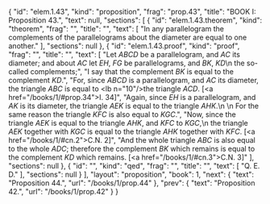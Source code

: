 {
  "id": "elem.1.43",
  "kind": "proposition",
  "frag": "prop.43",
  "title": "BOOK I: Proposition 43.",
  "text": null,
  "sections": [
    {
      "id": "elem.1.43.theorem",
      "kind": "theorem",
      "frag": "",
      "title": "",
      "text": [
        "In any parallelogram the complements of the parallelograms about the diameter are equal to one another."
      ],
      "sections": null
    },
    {
      "id": "elem.1.43.proof",
      "kind": "proof",
      "frag": "",
      "title": "",
      "text": [
        "Let <var>ABCD</var> be a parallelogram, and <var>AC</var> its diameter; and about <var>AC</var> let <var>EH</var>, <var>FG</var> be parallelograms, and <var>BK</var>, <var>KD</var>\n        the so-called complements;",
        "I say that the complement <var>BK</var> is equal to the complement <var>KD</var>.",
        "For, since <var>ABCD</var> is a parallelogram, and <var>AC</var> its diameter, the triangle <var>ABC</var> is equal to <lb n=\"10\"/>the triangle <var>ACD</var>. [<a href=\"/books/1/#prop.34\">I. 34</a>]",
        "Again, since <var>EH</var> is a parallelogram, and <var>AK</var> is its diameter, the triangle <var>AEK</var> is equal to the triangle <var>AHK</var>.\n        \n        For the same reason the triangle <var>KFC</var> is also equal to <var>KGC</var>.",
        "Now, since the triangle <var>AEK</var> is equal to the triangle <var>AHK</var>, and <var>KFC</var> to <var>KGC</var>,\n        the triangle <var>AEK</var> together with <var>KGC</var> is equal to the triangle <var>AHK</var> together with <var>KFC</var>. [<a href=\"/books/1/#cn.2\">C.N. 2</a>]",
        "And the whole triangle <var>ABC</var> is also equal to the whole <var>ADC</var>; therefore the complement <var>BK</var> which remains is equal to the complement <var>KD</var> which remains. [<a href=\"/books/1/#cn.3\">C.N. 3</a>]"
      ],
      "sections": null
    },
    {
      "id": "",
      "kind": "qed",
      "frag": "",
      "title": "",
      "text": [
        "Q. E. D."
      ],
      "sections": null
    }
  ],
  "layout": "proposition",
  "book": 1,
  "next": {
    "text": "Proposition 44.",
    "url": "/books/1/prop.44"
  },
  "prev": {
    "text": "Proposition 42.",
    "url": "/books/1/prop.42"
  }
}
